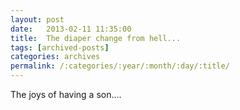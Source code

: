 ```yaml
---
layout: post
date:	2013-02-11 11:35:00
title:  The diaper change from hell...
tags: [archived-posts]
categories: archives
permalink: /:categories/:year/:month/:day/:title/
---
```

<lj-embed id="955"/>

The joys of having a son....

